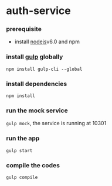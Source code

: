 # auth-service

### prerequisite
* install [nodejs](http://nodejs.org)v6.0 and npm

### install [gulp](http://gulpjs.com/) globally
`npm install gulp-cli --global`

### install dependencies
`npm install`

### run the mock service
`gulp mock`, the service is running at 10301

### run the app
`gulp start`

### compile the codes
`gulp compile`
